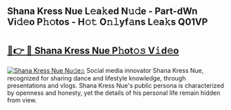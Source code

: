 ## Shana Kress Nue L𝚎a𝚔ed N𝚞𝚍e - Part-dWn Vi𝚍𝚎o P𝚑𝚘tos - H𝚘𝚝 O𝚗𝚕yf𝚊ns L𝚎a𝚔s Q01VP

# <h2><a href="http://kff4r6i.oniu.top/?m=Shana+Kress+Nue">🔗👉 🔴 Shana Kress Nue P𝚑ot𝚘𝚜 V𝚒d𝚎o</a></h2>

[![Shana Kress Nue Nu𝚍e𝚜](https://i.imgur.com/0qMVB7G.gif)](http://kff4r6i.oniu.top/?m=Shana+Kress+Nue)
Social media innovator Shana Kress Nue, recognized for sharing dance and lifestyle knowledge, through presentations and vlogs. Shana Kress Nue's public persona is characterized by openness and honesty, yet the details of his personal life remain hidden from view.  
